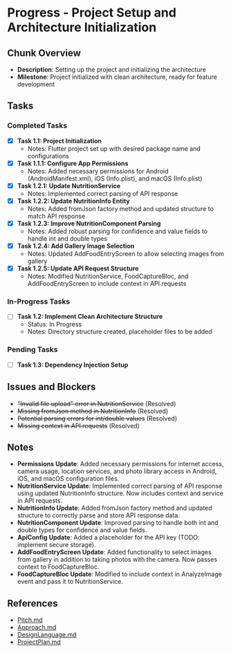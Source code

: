 # Progress - Project Setup and Architecture Initialization

## Chunk Overview

- **Description**: Setting up the project and initializing the architecture
- **Milestone**: Project initialized with clean architecture, ready for feature development

## Tasks

### Completed Tasks

- [x] **Task 1.1: Project Initialization**
  - Notes: Flutter project set up with desired package name and configurations
- [x] **Task 1.1.1: Configure App Permissions**
  - Notes: Added necessary permissions for Android (AndroidManifest.xml), iOS (Info.plist), and macOS (Info.plist)
- [x] **Task 1.2.1: Update NutritionService**
  - Notes: Implemented correct parsing of API response
- [x] **Task 1.2.2: Update NutritionInfo Entity**
  - Notes: Added fromJson factory method and updated structure to match API response
- [x] **Task 1.2.3: Improve NutritionComponent Parsing**
  - Notes: Added robust parsing for confidence and value fields to handle int and double types
- [x] **Task 1.2.4: Add Gallery Image Selection**
  - Notes: Updated AddFoodEntryScreen to allow selecting images from gallery
- [x] **Task 1.2.5: Update API Request Structure**
  - Notes: Modified NutritionService, FoodCaptureBloc, and AddFoodEntryScreen to include context in API requests

### In-Progress Tasks

- [ ] **Task 1.2: Implement Clean Architecture Structure**
  - Status: In Progress
  - Notes: Directory structure created, placeholder files to be added

### Pending Tasks

- [ ] **Task 1.3: Dependency Injection Setup**

## Issues and Blockers

- ~~"Invalid file upload" error in NutritionService~~ (Resolved)
- ~~Missing fromJson method in NutritionInfo~~ (Resolved)
- ~~Potential parsing errors for int/double values~~ (Resolved)
- ~~Missing context in API requests~~ (Resolved)

## Notes

- **Permissions Update**: Added necessary permissions for internet access, camera usage, location services, and photo library access in Android, iOS, and macOS configuration files.
- **NutritionService Update**: Implemented correct parsing of API response using updated NutritionInfo structure. Now includes context and service in API requests.
- **NutritionInfo Update**: Added fromJson factory method and updated structure to correctly parse and store API response data.
- **NutritionComponent Update**: Improved parsing to handle both int and double types for confidence and value fields.
- **ApiConfig Update**: Added a placeholder for the API key (TODO: implement secure storage).
- **AddFoodEntryScreen Update**: Added functionality to select images from gallery in addition to taking photos with the camera. Now passes context to FoodCaptureBloc.
- **FoodCaptureBloc Update**: Modified to include context in AnalyzeImage event and pass it to NutritionService.

## References

- [Pitch.md](./Pitch.md)
- [Approach.md](./Approach.md)
- [DesignLanguage.md](./DesignLanguage.md)
- [ProjectPlan.md](./ProjectPlan.md)